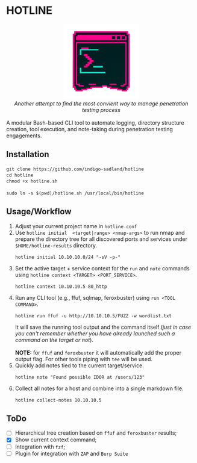 # HOTLINE
<div align=center>
    <img src="./assets/logo.png" width="200" />
</div>   
<div align=center> 
    <i>Another attempt to find the most convient way to manage penetration testing process</i>
</div>
<br>
A modular Bash-based CLI tool to automate logging, directory structure creation, tool execution, and note-taking during penetration testing engagements.

## Installation
```
git clone https://github.com/indigo-sadland/hotline
cd hotline
chmod +x hotline.sh

sudo ln -s $(pwd)/hotline.sh /usr/local/bin/hotline
```
## Usage/Workflow
1. Adjust your current project name in `hotline.conf`
2. Use `hotline initial  <target|range> <nmap-args>` to run nmap and prepare the directory tree for all discovered ports and services under `$HOME/hotline-results` directory.
    ```
    hotline initial 10.10.10.0/24 "-sV -p-"
    ```
3. Set the active target + service context for the `run` and `note` commands using `hotline context <TARGET> <PORT_SERVICE>`.
    ```
    hotline context 10.10.10.5 80_http
    ```
4. Run any CLI tool (e.g., ffuf, sqlmap, feroxbuster) using `run <TOOL COMMAND>`.
    ```
    hotline run ffuf -u http://10.10.10.5/FUZZ -w wordlist.txt
    ```
    It will save the running tool output and the command itself (*just in case you can't remember whether you have already launched such a command on the target or not*).\
    \
    **NOTE:** for `ffuf` and `feroxbuster` it will automatically add the proper output flag. For other tools piping with `tee` will be used.
5. Quickly add notes tied to the current target/service.
    ```
    hotline note "Found possible IDOR at /users/123"
    ```
6. Collect all notes for a host and combine into a single markdown file.
    ```
    hotline collect-notes 10.10.10.5
    ```

## ToDo
- [ ] Hierarchical tree creation based on `ffuf` and `feroxbuster` results;
- [x] Show current context command;  
- [ ] Integration with `fzf`;
- [ ] Plugin for integration with `ZAP` and `Burp Suite`
